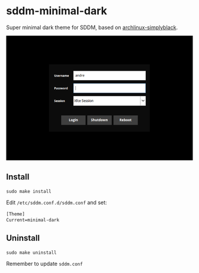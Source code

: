 # sddm-minimal-dark

Super minimal dark theme for SDDM, based on [archlinux-simplyblack](https://github.com/Guidobelix/archlinux-themes-sddm/tree/master/archlinux-simplyblack).

![screenshot](screenshot.png)

## Install

```
sudo make install
```

Edit `/etc/sddm.conf.d/sddm.conf` and set:

```
[Theme]
Current=minimal-dark
```

## Uninstall

```
sudo make uninstall
```

Remember to update `sddm.conf`
